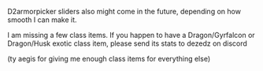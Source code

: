 D2armorpicker sliders also might come in the future, depending on how smooth I can make it.

I am missing a few class items. If you happen to have a Dragon/Gyrfalcon or Dragon/Husk exotic class item, please send its stats to dezedz on discord

(ty aegis for giving me enough class items for everything else)
